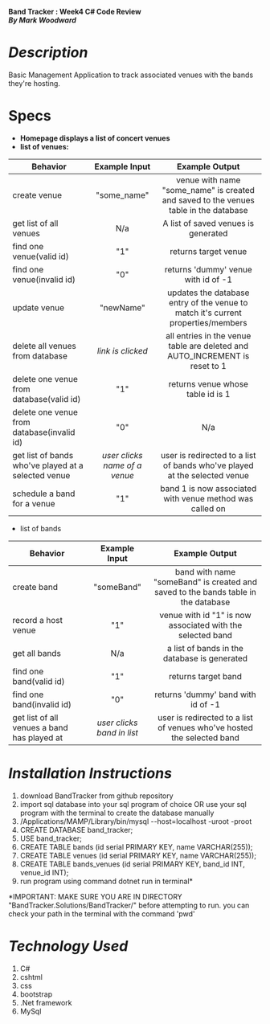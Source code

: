 **Band Tracker : Week4 C# Code Review**  
**_By Mark Woodward_**

**_Description_**  
=================
Basic Management Application to track associated venues with the bands they're hosting.

Specs
==================

* **Homepage displays a list of concert venues**  
* **list of venues:**

|Behavior | Example Input| Example Output|
| ---|:---:| :---:|
|create venue|"some_name"|venue with name "some_name" is created and saved to the venues table in the database|
|get list of all venues|N/a|A list of saved venues is generated|
|find one venue(valid id)|"1"|returns target venue|
|find one venue(invalid id)|"0"|returns 'dummy' venue with id of -1|
|update venue|"newName"|updates the database entry of the venue to match it's current properties/members|
|delete all venues from database|*link is clicked*|all entries in the venue table are deleted and AUTO_INCREMENT is reset to 1|
|delete one venue from database(valid id)|"1"|returns venue whose table id is 1|
|delete one venue from database(invalid id)|"0"|N/a|
|get list of bands who've played at a selected venue|*user clicks name of a venue*|user is redirected to a list of bands who've played at the selected venue|
|schedule a band for a venue|"1"| band 1 is now associated with venue method was called on|

* list of bands  

|Behavior | Example Input| Example Output|
| ---|:---:| :---:|
|create band|"someBand"|band with name "someBand" is created and saved to the bands table in the database|
|record a host venue|"1"| venue with id "1" is now associated with the selected band|
|get all bands|N/a|a list of bands in the database is generated|
|find one band(valid id)|"1"|returns target band|
|find one band(invalid id)|"0"|returns 'dummy' band with id of -1|
|get list of all venues a band has played at|*user clicks band in list*|user is redirected to a list of venues who've hosted the selected band|

**_Installation Instructions_**
===============================  

1. download BandTracker from github repository
2. import sql database into your sql program of choice OR use your sql program with the terminal to create the database manually
  1. /Applications/MAMP/Library/bin/mysql --host=localhost -uroot -proot
  2. CREATE DATABASE band_tracker;
  3. USE band_tracker;
  4. CREATE TABLE bands  (id serial PRIMARY KEY, name VARCHAR(255));
  5. CREATE TABLE venues (id serial PRIMARY KEY, name VARCHAR(255));
  6. CREATE TABLE bands_venues (id serial PRIMARY KEY, band_id INT, venue_id INT);
3. run program using command dotnet run in terminal*

*IMPORTANT: MAKE SURE YOU ARE IN DIRECTORY "BandTracker.Solutions/BandTracker/" before attempting to run. you can check your path in the terminal with the command 'pwd'

**_Technology Used_**
=====================

1. C#
2. cshtml
3. css
4. bootstrap
5. .Net framework
6. MySql

